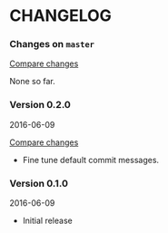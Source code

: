 # CHANGELOG

### Changes on `master`

[Compare changes](https://github.com/tf/semmy/compare/v0.2.0..master)

None so far.

### Version 0.2.0

2016-06-09

[Compare changes](https://github.com/tf/semmy/compare/v0.1.0..v0.2.0)

- Fine tune default commit messages.

### Version 0.1.0

2016-06-09

- Initial release
